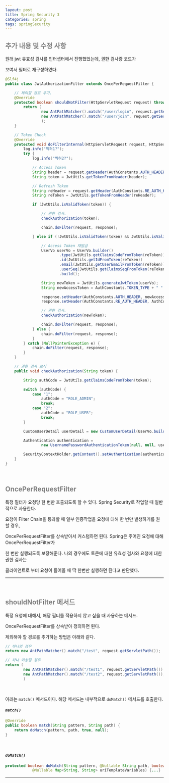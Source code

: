 ```yaml
---
layout: post
title: Spring Security 3
categories: spring
tags: springSecurity
---
```


## <span style="color:gray">추가 내용 및 수정 사항</span>

원래 jwt 유효성 검사를 인터셉터에서 진행했었는데, 권한 검사랑 코드가

꼬여서 필터로 재구성하였다.

```java
@Slf4j
public class JwtAuthorizationFilter extends OncePerRequestFilter {

    // 제외할 경로 추가.
    @Override
    protected boolean shouldNotFilter(HttpServletRequest request) throws ServletException {
        return (
                new AntPathMatcher().match("/user/login", request.getServletPath()) ||
                new AntPathMatcher().match("/user/join", request.getServletPath())
                );
    }

    // Token Check
    @Override
    protected void doFilterInternal(HttpServletRequest request, HttpServletResponse response, FilterChain chain) throws IOException, ServletException {
        log.info("찍혀1?");
        try {
            log.info("찍혀2?");

            // Access Token
            String header = request.getHeader(AuthConstants.AUTH_HEADER);
            String token = JwtUtils.getTokenFromHeader(header);

            // Refresh Token
            String reHeader = request.getHeader(AuthConstants.RE_AUTH_HEADER);
            String reToken = JwtUtils.getTokenFromHeader(reHeader);

            if (JwtUtils.isValidToken(token)) {

                // 권한 검사.
                checkAuthorization(token);

                chain.doFilter(request, response);

            } else if (!JwtUtils.isValidToken(token) && JwtUtils.isValidRefreshToken(reToken)) {

                // Access Token 재발급
                UserVo userVo = UserVo.builder()
                        .type(JwtUtils.getClaimsCodeFromToken(reToken))
                        .id(JwtUtils.getIdFromToken(reToken))
                        .email(JwtUtils.getUserEmailFromToken(reToken))
                        .userSeq(JwtUtils.getClaimsSeqFromToken(reToken))
                        .build();

                String newToken = JwtUtils.generateJwtToken(userVo);
                String newAccessToken = AuthConstants.TOKEN_TYPE + " " + newToken;

                response.setHeader(AuthConstants.AUTH_HEADER, newAccessToken);
                response.setHeader(AuthConstants.RE_AUTH_HEADER, AuthConstants.TOKEN_TYPE + " " + reToken);

                // 권한 검사.
                checkAuthorization(newToken);

                chain.doFilter(request, response);
            } else {
                chain.doFilter(request, response);
            }
        } catch (NullPointerException e) {
            chain.doFilter(request, response);
        }
    }

    // 권한 검사 로직
    public void checkAuthorization(String token) {

        String authCode = JwtUtils.getClaimsCodeFromToken(token);

        switch (authCode) {
            case "1":
                authCode = "ROLE_ADMIN";
                break;
            case "2":
                authCode = "ROLE_USER";
                break;
        }

        CustomUserDetail userDetail = new CustomUserDetail(UserVo.builder().type(authCode).build());

        Authentication authentication =
                new UsernamePasswordAuthenticationToken(null, null, userDetail.getAuthorities());

        SecurityContextHolder.getContext().setAuthentication(authentication);
    }
}
```

<br>

## <span style="color:gray">OncePerRequestFilter</span>

특정 필터가 요청당 한 번만 호출되도록 할 수 있다. Spring Security로 작업할 때 일반적으로 사용한다.

요청이 Filter Chain을 통과할 때 일부 인증작업을 요청에 대해 한 번만 발생하기를 원할 경우, 

OncePerRequestFilter를 상속받아서 커스텀하면 된다. Spring은 주어진 요청에 대해 OncePerRequestFilter가 

한 번만 실행되도록 보장해준다. 나의 경우에도 토큰에 대한 유효성 검사와 요청에 대한 권한 검사는 

클라이언트로 부터 요청이 들어올 때 딱 한번만 실행하면 된다고 판단했다.

---

<br>

## <span style="color:gray">shouldNotFilter 메서드</span>

특정 요청에 대해서, 해당 필터를 적용하지 않고 싶을 때 사용하는 메서드.

OncePerRequestFilter를 상속받아 정의하면 된다.

제외해야 할 경로를 추가하는 방법은 아래와 같다.

```java
// 하나의 경우
return new AntPathMatcher().match("/test", request.getServletPath());

// 하나 이상일 경우
return (
        new AntPathMatcher().match("/test1", request.getServletPath()) ||
        new AntPathMatcher().match("/test2", request.getServletPath());
        )
```

<br>

아래는 `match()` 메서드이다. 해당 메서드는 내부적으로 `doMatch()` 메서드를 호출한다.

#### ***`match()`***

```java
@Override
public boolean match(String pattern, String path) {
    return doMatch(pattern, path, true, null);
}
```

<br>

#### ***`doMatch()`***

```java
protected boolean doMatch(String pattern, @Nullable String path, boolean fullMatch,
			@Nullable Map<String, String> uriTemplateVariables) {...}
```

---